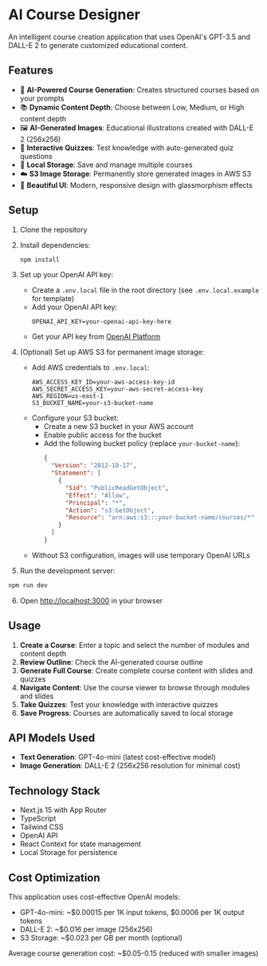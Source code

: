 # AI Course Designer

An intelligent course creation application that uses OpenAI's GPT-3.5 and DALL-E 2 to generate customized educational content.

## Features

- 🎯 **AI-Powered Course Generation**: Creates structured courses based on your prompts
- 📚 **Dynamic Content Depth**: Choose between Low, Medium, or High content depth
- 🖼️ **AI-Generated Images**: Educational illustrations created with DALL-E 2 (256x256)
- 📝 **Interactive Quizzes**: Test knowledge with auto-generated quiz questions
- 💾 **Local Storage**: Save and manage multiple courses
- ☁️ **S3 Image Storage**: Permanently store generated images in AWS S3
- 🎨 **Beautiful UI**: Modern, responsive design with glassmorphism effects

## Setup

1. Clone the repository
2. Install dependencies:
   ```bash
   npm install
   ```

3. Set up your OpenAI API key:
   - Create a `.env.local` file in the root directory (see `.env.local.example` for template)
   - Add your OpenAI API key:
     ```
     OPENAI_API_KEY=your-openai-api-key-here
     ```
   - Get your API key from [OpenAI Platform](https://platform.openai.com/api-keys)

4. (Optional) Set up AWS S3 for permanent image storage:
   - Add AWS credentials to `.env.local`:
     ```
     AWS_ACCESS_KEY_ID=your-aws-access-key-id
     AWS_SECRET_ACCESS_KEY=your-aws-secret-access-key
     AWS_REGION=us-east-1
     S3_BUCKET_NAME=your-s3-bucket-name
     ```
   - Configure your S3 bucket:
     - Create a new S3 bucket in your AWS account
     - Enable public access for the bucket
     - Add the following bucket policy (replace `your-bucket-name`):
       ```json
       {
         "Version": "2012-10-17",
         "Statement": [
           {
             "Sid": "PublicReadGetObject",
             "Effect": "Allow",
             "Principal": "*",
             "Action": "s3:GetObject",
             "Resource": "arn:aws:s3:::your-bucket-name/courses/*"
           }
         ]
       }
       ```
   - Without S3 configuration, images will use temporary OpenAI URLs

5. Run the development server:
```bash
npm run dev
```

6. Open [http://localhost:3000](http://localhost:3000) in your browser

## Usage

1. **Create a Course**: Enter a topic and select the number of modules and content depth
2. **Review Outline**: Check the AI-generated course outline
3. **Generate Full Course**: Create complete course content with slides and quizzes
4. **Navigate Content**: Use the course viewer to browse through modules and slides
5. **Take Quizzes**: Test your knowledge with interactive quizzes
6. **Save Progress**: Courses are automatically saved to local storage

## API Models Used

- **Text Generation**: GPT-4o-mini (latest cost-effective model)
- **Image Generation**: DALL-E 2 (256x256 resolution for minimal cost)

## Technology Stack

- Next.js 15 with App Router
- TypeScript
- Tailwind CSS
- OpenAI API
- React Context for state management
- Local Storage for persistence

## Cost Optimization

This application uses cost-effective OpenAI models:
- GPT-4o-mini: ~$0.00015 per 1K input tokens, $0.0006 per 1K output tokens
- DALL-E 2: ~$0.016 per image (256x256)
- S3 Storage: ~$0.023 per GB per month (optional)

Average course generation cost: ~$0.05-0.15 (reduced with smaller images)